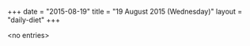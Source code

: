 +++
date = "2015-08-19"
title = "19 August 2015 (Wednesday)"
layout = "daily-diet"
+++


\<no entries\>
